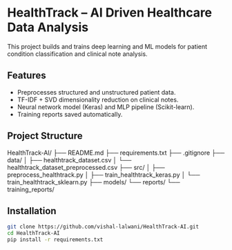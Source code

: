 # HealthTrack – AI Driven Healthcare Data Analysis

This project builds and trains deep learning and ML models for patient condition classification and clinical note analysis.

## Features
- Preprocesses structured and unstructured patient data.
- TF-IDF + SVD dimensionality reduction on clinical notes.
- Neural network model (Keras) and MLP pipeline (Scikit-learn).
- Training reports saved automatically.

## Project Structure
HealthTrack-AI/
├── README.md
├── requirements.txt
├── .gitignore
├── data/
│   ├── healthtrack_dataset.csv
│   └── healthtrack_dataset_preprocessed.csv
├── src/
│   ├── preprocess_healthtrack.py
│   ├── train_healthtrack_keras.py
│   └── train_healthtrack_sklearn.py
├── models/
└── reports/
    └── training_reports/


## Installation
```bash
git clone https://github.com/vishal-lalwani/HealthTrack-AI.git
cd HealthTrack-AI
pip install -r requirements.txt

